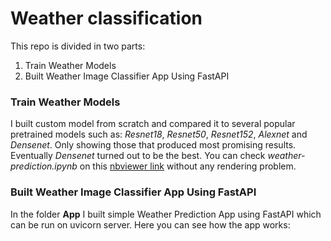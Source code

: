 # Weather classification
This repo is divided in two parts:
1. Train Weather Models
2. Built Weather Image Classifier App Using FastAPI

### Train Weather Models
I built custom model from scratch and compared it to several popular pretrained models such as: *Resnet18*, *Resnet50*, *Resnet152*, *Alexnet* and *Densenet*. Only showing those that produced most promising results. Eventually *Densenet* turned out to be the best.
You can check *weather-prediction.ipynb* on this <a href="https://nbviewer.org/github/GiorgiChkhitunidze/Weather-Recognition/blob/main/weather-prediction.ipynb#imports">nbviewer link</a> without any rendering problem.

### Built Weather Image Classifier App Using FastAPI
In the folder **App** I built simple Weather Prediction App using FastAPI which can be run on uvicorn server.
Here you can see how the app works:
